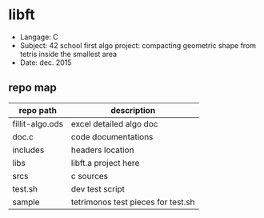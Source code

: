 # libft
- Langage: C
- Subject: 42 school first algo project: compacting geometric shape from tetris inside the smallest area
- Date: dec. 2015

## repo map
| repo path | description |
| ------------- | ------------- |
| fillit-algo.ods	 | excel detailed algo doc				 |
| doc.c				 | code documentations					 |
| includes			 | headers location						 |
| libs				 | libft.a project here					 |
| srcs				 | c sources							 |
| test.sh			 | dev test script						 |
| sample			 | tetrimonos test pieces for test.sh	 |
